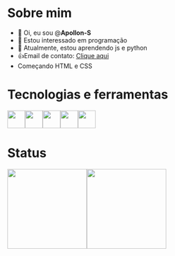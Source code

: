 # Sobre mim

- 👋 Oi, eu sou @**Apollon-S**
- 👀 Estou interessado em programação
- 🌱 Atualmente, estou aprendendo js e python
- 👍Email de contato: <a href="mailto:matheusvaristelom@gmail.com" target="_blank">Clique aqui</a>
- Começando HTML e CSS

# Tecnologias e ferramentas
<img src="https://cdn.jsdelivr.net/gh/devicons/devicon/icons/python/python-original.svg" width = "40" height = "40"/><img src="https://cdn.jsdelivr.net/gh/devicons/devicon/icons/javascript/javascript-original.svg" width = "40" height = "40"/><img src="https://cdn.jsdelivr.net/gh/devicons/devicon/icons/html5/html5-original-wordmark.svg" width = "40" height = "40"/><img src="https://cdn.jsdelivr.net/gh/devicons/devicon/icons/css3/css3-original-wordmark.svg" width = "40" height = "40"/><img src="https://www.google.com/url?sa=i&url=https%3A%2F%2Ficon-icons.com%2Fpt%2Ficone%2Fjava-original-a-marca-logo%2F146459&psig=AOvVaw2HuccUwNmObQnIJY5IUUmv&ust=1712321658529000&source=images&cd=vfe&opi=89978449&ved=0CBIQjRxqFwoTCJjpwrTNqIUDFQAAAAAdAAAAABAS" width = "40" height = "40"/>
          
          
 
 # Status
 <div>
<a href="https://github.com/Apollon-S">
<img height="180em" src="https://github-readme-stats.vercel.app/api/top-langs/?username=Apollon-S&layout=compact&langs_count=7&theme=dracula"/><img height="180em" src="https://github-readme-stats.vercel.app/api?username=Apollon-S&show_icons=true&theme=dracula&include_all_commits=true&count_private=true"/>
</div>       
         

<!---
Apollon-S/Apollon-S is a ✨ special ✨ repository because its `README.md` (this file) appears on your GitHub profile.
You can click the Preview link to take a look at your changes.
--->
